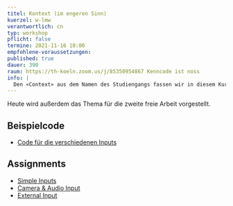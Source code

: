 ```yaml
---
titel: Kontext (im engeren Sinn)
kuerzel: w-lmw
verantwortlich: cn
typ: workshop
pflicht: false
termine: 2021-11-16 10:00
empfohlene-voraussetzungen:
published: true
dauer: 390
raum: https://th-koeln.zoom.us/j/85350954867 Kenncode ist noss
info: |
  Den «Context» aus dem Namen des Studiengangs fassen wir in diesem Kurs sehr pragmatisch auf. Unsere Sketches sollen nicht autark sein, sondern auf irgendeine Art mit der Umwelt interagieren, auf sie reagieren oder sie transformieren. Dies haben wir bereits in den ersten Fingerübungen gemacht, denn hier wurde z.B. auf die Größe der Darstellungsfläche reagiert. Auch das Binden von Parametern an die GUI zahlt auf dieses Ziel ein. In diesem Workshop wollen wir den Kontext jedoch noch deutlich stärker und direkter einbinden und auf ihn Bezug nehmen.
---
```


Heute wird außerdem das Thema für die zweite freie Arbeit vorgestellt.

## Beispielcode
- [Code für die verschiedenen Inputs](/generative-gestaltung/material/context.zip)

## Assignments
- [Simple Inputs](/generative-gestaltung/assignments/06-kontext-01/)
- [Camera & Audio Input](/generative-gestaltung/assignments/06-kontext-02/)
- [External Input](/generative-gestaltung/assignments/06-kontext-03/)
